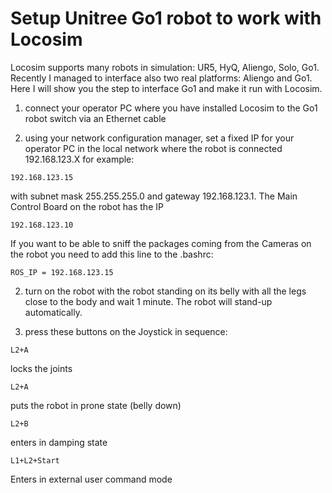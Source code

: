 # Setup Unitree Go1 robot to work with Locosim

Locosim supports many robots in simulation: UR5, HyQ, Aliengo, Solo, Go1. Recently I managed to interface also two real platforms: Aliengo and Go1. Here I will show you the step to interface Go1 and make it run with Locosim.

1) connect your operator PC where you have installed Locosim to the Go1 robot switch via an Ethernet cable 

1) using your network configuration manager, set a fixed IP for your operator PC in the local network where the robot is connected 192.168.123.X for example:

```
192.168.123.15
```

with subnet mask 255.255.255.0 and gateway 192.168.123.1. The Main Control Board on the robot has the IP

```
192.168.123.10
```

If you want to be able to sniff the packages coming from the Cameras on the robot you need to add this line to the .bashrc:

```
ROS_IP = 192.168.123.15
```

2) turn on the robot with the robot standing on its belly with all the legs close to the body and wait 1 minute. The robot will stand-up automatically.

3) press these buttons on the Joystick in sequence:

```
L2+A
```

locks the joints

```
L2+A
```

puts the robot in prone state (belly down)

```
L2+B
```

enters in damping state

```
L1+L2+Start		
```

Enters in external user command mode
